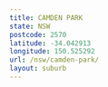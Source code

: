 ```yaml
---
title: CAMDEN PARK
state: NSW
postcode: 2570
latitude: -34.042913
longitude: 150.525292
url: /nsw/camden-park/
layout: suburb
---
```

